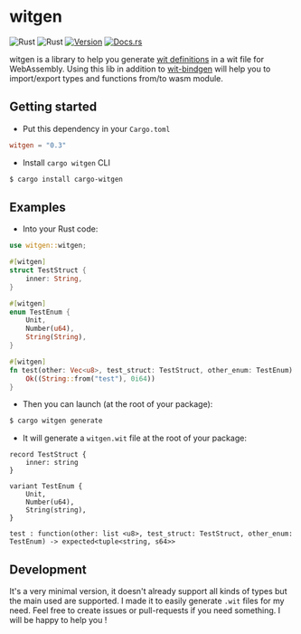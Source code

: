 # witgen

![Rust](https://img.shields.io/badge/rust-stable-brightgreen.svg)
![Rust](https://github.com/bnjjj/witgen/workflows/Rust/badge.svg)
[![Version](https://img.shields.io/crates/v/witgen.svg)](https://crates.io/crates/witgen)
[![Docs.rs](https://docs.rs/witgen/badge.svg)](https://docs.rs/witgen)

witgen is a library to help you generate [wit definitions](https://github.com/bytecodealliance/wit-bindgen/blob/main/WIT.md) in a wit file for WebAssembly. Using this lib in addition to [wit-bindgen](https://github.com/bytecodealliance/wit-bindgen) will help you to import/export types and functions from/to wasm module.

## Getting started

- Put this dependency in your `Cargo.toml`

```toml
witgen = "0.3"
```

- Install `cargo witgen` CLI

```bash
$ cargo install cargo-witgen
```

## Examples

- Into your Rust code:

```rust
use witgen::witgen;

#[witgen]
struct TestStruct {
    inner: String,
}

#[witgen]
enum TestEnum {
    Unit,
    Number(u64),
    String(String),
}

#[witgen]
fn test(other: Vec<u8>, test_struct: TestStruct, other_enum: TestEnum) -> Result<(String, i64), String> {
    Ok((String::from("test"), 0i64))
}
```

- Then you can launch (at the root of your package):

```bash
$ cargo witgen generate
```

- It will generate a `witgen.wit` file at the root of your package:

```wit
record TestStruct {
    inner: string
}

variant TestEnum {
    Unit,
	Number(u64),
	String(string),
}

test : function(other: list <u8>, test_struct: TestStruct, other_enum: TestEnum) -> expected<tuple<string, s64>>
```

## Development

It's a very minimal version, it doesn't already support all kinds of types but the main used are supported. I made it to easily generate `.wit` files for my need. Feel free to create issues or pull-requests if you need something. I will be happy to help you !
